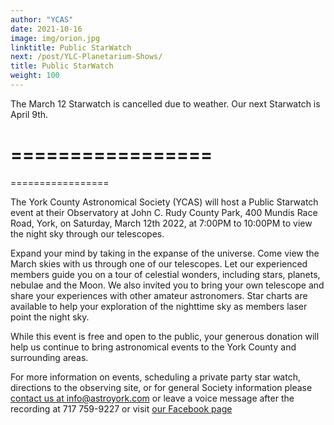 ```yaml
---
author: "YCAS"
date: 2021-10-16
image: img/orion.jpg
linktitle: Public StarWatch
next: /post/YLC-Planetarium-Shows/
title: Public StarWatch
weight: 100
---
```


The March 12 Starwatch is cancelled due to weather. Our next Starwatch is April 9th.


=================
=================
=================

The York County Astronomical Society (YCAS) will host a Public Starwatch event at their Observatory at John C. Rudy County Park, 400 Mundis Race Road, York, on Saturday, March 12th 2022, at 7:00PM to 10:00PM to view the night sky through our telescopes.

Expand your mind by taking in the expanse of the universe. Come view the March skies with us through one of our telescopes. Let our experienced members guide you on a tour of celestial wonders, including stars, planets, nebulae and the Moon. We also invited you to bring your own telescope and share your experiences with other amateur astronomers. Star charts are available to help your exploration of the nighttime sky as members laser point the night sky. 

While this event is free and open to the public, your generous donation will help us continue to bring astronomical events to the York County and surrounding areas.

For more information on events, scheduling a private party star watch, directions to the observing site, or for general Society information please [contact us at info@astroyork.com](info@astroyork.com) or leave a voice message after the recording at 717 759-9227 or visit [our Facebook page](https://www.facebook.com/astroyork)